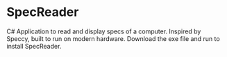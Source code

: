 # SpecReader
C# Application to read and display specs of a computer.
Inspired by Speccy, built to run on modern hardware.
  Download the exe file and run to install SpecReader.
